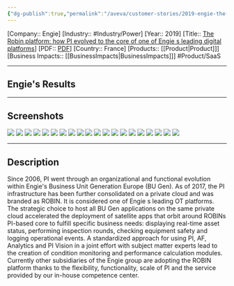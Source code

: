 ```yaml
---
{"dg-publish":true,"permalink":"/aveva/customer-stories/2019-engie-the-robin-platform-how-pi-evolved-to-the-core-of-one-of-engie-s-leading-digital-platforms/","dgPassFrontmatter":true}
---
```


[Company:: Engie]
[Industry:: #Industry/Power]
[Year:: 2019]
[Title:: [The Robin platform: how PI evolved to the core of one of Engie s leading digital platforms](https://resources.osisoft.com/presentations/the-robin-platform--how-pi-evolved-to-the-core-of-one-of-engie-s-leading-digital-platforms/)]
[PDF:: [PDF](https://cdn.osisoft.com/osi/presentations/2019-uc-gothenburg/UC19EU-D2PG05-Engie-VanBrabant-The-Robin-platform-how-PI-evolved-to-the-core-of-one-of-Engies-lea.pdf)]
[Country:: France]
[Products:: [[Product\|Product]]]
[Business Impacts:: [[BusinessImpacts\|BusinessImpacts]]]
#Product/SaaS  

---
## Engie's Results

---
## Screenshots
![](https://i.imgur.com/zfpjDEt.png)
![](https://i.imgur.com/ceAd46F.png)
![](https://i.imgur.com/7nBvevm.png)
![](https://i.imgur.com/4Xkw5Iq.png)
![](https://i.imgur.com/wEQjjf4.png)
![](https://i.imgur.com/OROcOsU.png)
![](https://i.imgur.com/14WCA8N.png)
![](https://i.imgur.com/k9QMiJi.png)
![](https://i.imgur.com/UCbKRE0.png)
![](https://i.imgur.com/CyxZ3Ce.png)
![](https://i.imgur.com/bojXpbA.png)
![](https://i.imgur.com/gWYhkuz.png)
![](https://i.imgur.com/rDoXBqK.png)
![](https://i.imgur.com/5R8bjfQ.png)
![](https://i.imgur.com/QyGIeZq.png)
![](https://i.imgur.com/cns9lkC.png)
![](https://i.imgur.com/Q5vSGmV.png)
![](https://i.imgur.com/yqZLVWm.png)
![](https://i.imgur.com/ycN9o4e.png)
![](https://i.imgur.com/IhnQ9hM.png)

---
## Description
Since 2006, PI went through an organizational and functional evolution within Engie's Business Unit Generation Europe (BU Gen). As of 2017, the PI infrastructure has been further consolidated on a private cloud and was branded as ROBIN. It is considered one of Engie s leading OT platforms. The strategic choice to host all BU Gen applications on the same private cloud accelerated the deployment of satellite apps that orbit around ROBINs PI-based core to fulfill specific business needs: displaying real-time asset status, performing inspection rounds, checking equipment safety and logging operational events. A standardized approach for using PI, AF, Analytics and PI Vision in a joint effort with subject matter experts lead to the creation of condition monitoring and performance calculation modules. Currently other subsidiaries of the Engie group are adopting the ROBIN platform thanks to the flexibility, functionality, scale of PI and the service provided by our in-house competence center.